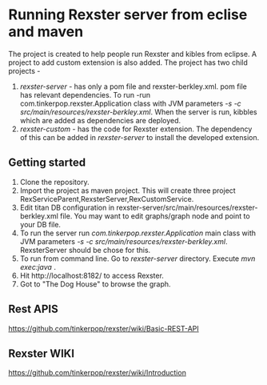 # Running Rexster server from eclise and maven
The project is created to help people run Rexster and kibles from eclipse. A project to add custom extension is also added.
The project has two child projects - 

1. _rexster-server_ - has only a pom file and rexster-berkley.xml. pom file has relevant dependencies. To run -run com.tinkerpop.rexster.Application class with JVM parameters  *-s -c src/main/resources/rexster-berkley.xml*. When the server is run, kibbles which are added as dependencies are deployed. 
2. _rexster-custom_ - has the code for Rexster extension. The dependency of this can be added in _rexster-server_ to install the developed extension. 

## Getting started
1. Clone the repository. 
2. Import the project as maven project. This will create three project RexServiceParent,RexsterServer,RexCustomService. 
3. Edit titan DB configuration in rexster-server/src/main/resources/rexster-berkley.xml file. You may want to edit graphs/graph node and point to your DB file.
4. To run the server run *com.tinkerpop.rexster.Application* main class with JVM parameters  *-s -c src/main/resources/rexster-berkley.xml*. RexsterServer should be chose for this. 
5. To run from command line. Go to *rexster-server* directory. Execute *mvn exec:java* . 
6. Hit http://localhost:8182/ to access Rexster. 
7. Got to "The Dog House" to browse the graph.

## Rest APIS
https://github.com/tinkerpop/rexster/wiki/Basic-REST-API

## Rexster WIKI
https://github.com/tinkerpop/rexster/wiki/Introduction



